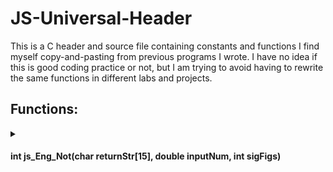 # JS-Universal-Header
This is a C header and source file containing constants and functions I find myself copy-and-pasting from previous programs I wrote.
I have no idea if this is good coding practice or not, but I am trying to avoid having to rewrite the same functions in different labs and projects.

## Functions:
<details>
  <summary> <h4>int js_Eng_Not(char returnStr[15], double inputNum, int sigFigs)</h4></summary>


This function formats a double number in engineering notation, from yocto- (10<sup>-24</sup>) to yotta- (10<sup>24</sup>). String is 15 chars long, and is always right-justified so the prefix is always the 9th char.

  Passed inputs:
  - `char returnStr[15]`  is the pointer to the string to pass the formatted string back to.
  - `double inputNum`  is the double that is going to be converted to a string in engineering notation
</details>



